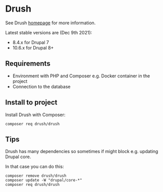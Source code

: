 # Drush

See Drush [homepage](http://www.drush.org/) for more information.

Latest stable versions are (Dec 9th 2021):

- 8.4.x for Drupal 7 
- 10.6.x for Drupal 8+

## Requirements

- Environment with PHP and Composer e.g. Docker container in the project
- Connection to the database

## Install to project

Install Drush with Composer:

```
composer req drush/drush
```

## Tips

Drush has many dependencies so sometimes if might block e.g. updating Drupal core.

In that case you can do this:

```
composer remove drush/drush
composer update -W "drupal/core-*"
composer req drush/drush
```

